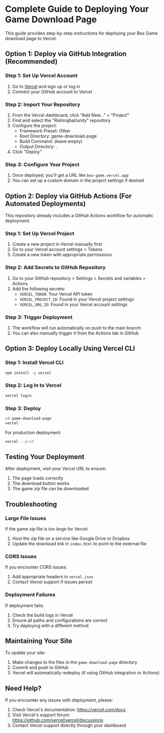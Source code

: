 # Complete Guide to Deploying Your Game Download Page

This guide provides step-by-step instructions for deploying your Box Game download page to Vercel.

## Option 1: Deploy via GitHub Integration (Recommended)

### Step 1: Set Up Vercel Account
1. Go to [Vercel](https://vercel.com/) and sign up or log in
2. Connect your GitHub account to Vercel

### Step 2: Import Your Repository
1. From the Vercel dashboard, click "Add New..." > "Project"
2. Find and select the "Rishirajbal/unity" repository
3. Configure the project:
   - Framework Preset: Other
   - Root Directory: game-download-page
   - Build Command: (leave empty)
   - Output Directory: .
4. Click "Deploy"

### Step 3: Configure Your Project
1. Once deployed, you'll get a URL like `box-game.vercel.app`
2. You can set up a custom domain in the project settings if desired

## Option 2: Deploy via GitHub Actions (For Automated Deployments)

This repository already includes a GitHub Actions workflow for automatic deployment.

### Step 1: Set Up Vercel Project
1. Create a new project in Vercel manually first
2. Go to your Vercel account settings > Tokens
3. Create a new token with appropriate permissions

### Step 2: Add Secrets to GitHub Repository
1. Go to your GitHub repository > Settings > Secrets and variables > Actions
2. Add the following secrets:
   - `VERCEL_TOKEN`: Your Vercel API token
   - `VERCEL_PROJECT_ID`: Found in your Vercel project settings
   - `VERCEL_ORG_ID`: Found in your Vercel account settings

### Step 3: Trigger Deployment
1. The workflow will run automatically on push to the main branch
2. You can also manually trigger it from the Actions tab in GitHub

## Option 3: Deploy Locally Using Vercel CLI

### Step 1: Install Vercel CLI
```bash
npm install -g vercel
```

### Step 2: Log In to Vercel
```bash
vercel login
```

### Step 3: Deploy
```bash
cd game-download-page
vercel
```

For production deployment:
```bash
vercel --prod
```

## Testing Your Deployment

After deployment, visit your Vercel URL to ensure:
1. The page loads correctly
2. The download button works
3. The game zip file can be downloaded

## Troubleshooting

### Large File Issues
If the game zip file is too large for Vercel:
1. Host the zip file on a service like Google Drive or Dropbox
2. Update the download link in `index.html` to point to the external file

### CORS Issues
If you encounter CORS issues:
1. Add appropriate headers in `vercel.json`
2. Contact Vercel support if issues persist

### Deployment Failures
If deployment fails:
1. Check the build logs in Vercel
2. Ensure all paths and configurations are correct
3. Try deploying with a different method

## Maintaining Your Site

To update your site:
1. Make changes to the files in the `game-download-page` directory
2. Commit and push to GitHub
3. Vercel will automatically redeploy (if using GitHub integration or Actions)

## Need Help?

If you encounter any issues with deployment, please:
1. Check Vercel's documentation: https://vercel.com/docs
2. Visit Vercel's support forum: https://github.com/vercel/vercel/discussions
3. Contact Vercel support directly through your dashboard